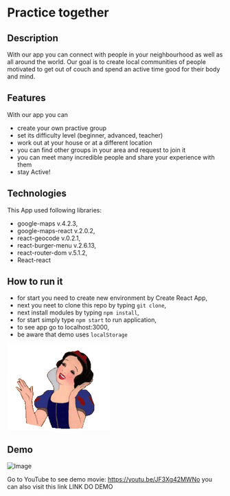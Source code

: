 Practice together
=======

Description
-----------

With our app you can connect with people in your neighbourhood as well as all around the world. Our goal is to create local communities of people motivated to get out of couch and spend an active time good for their body and mind.

Features
-----------
With our app you can

 
  * create your own practive group
  * set its difficulty level (beginner, advanced, teacher)
  * work out at your house or at a different location
  * you can find other groups in your area and request to join it
  * you can meet many incredible people and share your experience with them
  * stay Active!


Technologies
---------------

This App used following libraries:

   * google-maps v.4.2.3,
   * google-maps-react v.2.0.2,
   * react-geocode v.0.2.1,
   * react-burger-menu v.2.6.13,
   * react-router-dom v.5.1.2,
   * React-react
    


How to run it
--------------
* for start you need to create new environment by Create React App,
* next you neet to clone this repo by typing `git clone`,
* next install modules by typing `npm install`,
* for start simply type `npm start` to run application,
* to see app go to localhost:3000,
* be aware that demo uses `localStorage`
 

![Image](6nK.gif "icon")

Demo
--------------
![Image](practiceTogether.gif "icon")

Go to YouTube to see demo movie:  https://youtu.be/JF3Xg42MWNo
you can also visit this link LINK DO DEMO 

